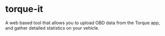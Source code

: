 # torque-it
A web based tool that allows you to upload OBD data from the Torque app, and gather detailed statistics on your vehicle.
